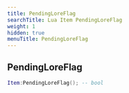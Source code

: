 ```yaml
---
title: PendingLoreFlag
searchTitle: Lua Item PendingLoreFlag
weight: 1
hidden: true
menuTitle: PendingLoreFlag
---
```

## PendingLoreFlag
```lua
Item:PendingLoreFlag(); -- bool
```